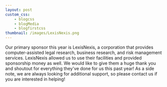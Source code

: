 ```yaml
--- 
layout: post
custom_css: 
    - blogcss
    - blogMedia
    - blogfirstcss
thumbnail: /images/LexisNexis.png
---
```


Our primary sponsor this year is LexisNexis, a corporation that provides computer-assisted legal research, business research, and risk management services. LexisNexis allowed us to use their facilities and provided sponsorship money as well. We would like to give them a huge thank you and shoutout for everything they've done for us this past year! As a side note, we are always looking for additional support, so please contact us if you are interested in helping!

